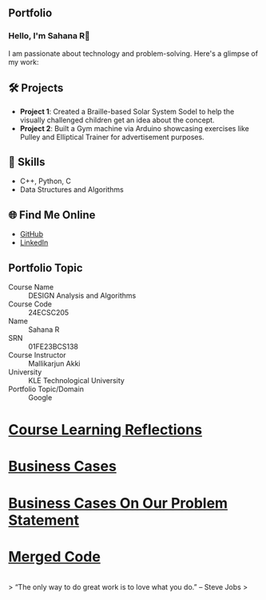 ## Portfolio

### Hello, I'm Sahana R👋

I am passionate about technology and problem-solving. Here's a glimpse of my work:

## 🛠️ Projects
- **Project 1**: Created a Braille-based Solar System Sodel to help the visually challenged children get an idea about the concept.
- **Project 2**: Built a Gym machine via Arduino showcasing exercises like Pulley and Elliptical Trainer for advertisement purposes.

## 🚀 Skills
- C++, Python, C
- Data Structures and Algorithms

## 🌐 Find Me Online
- [GitHub](https://github.com/Sahana8866)
- [LinkedIn](https://www.linkedin.com/in/sahana-r-3a8bb4296/)

## Portfolio Topic

<dl>
<dt>Course Name </dt>
<dd>DESIGN Analysis and Algorithms</dd>
<dt>Course Code</dt>
<dd>24ECSC205</dd>
<dt>Name</dt>
<dd>Sahana R</dd>
<dt>SRN</dt>
<dd>01FE23BCS138</dd>
<dt>Course Instructor</dt>
<dd>Mallikarjun Akki</dd>
<dt>University</dt>
<dd>KLE Technological University</dd>
<dt>Portfolio Topic/Domain</dt>
<dd>Google</dd>
</dl>

# [**Course Learning Reflections**](clr.md)

# [**Business Cases**](bc.md)

# [**Business Cases On Our Problem Statement**](Pd_bc.md)

# [**Merged Code**](https://github.com/Sahana8866/rsahana.github.io/edit/main/mergedcode.cpp)
<br> 
> “The only way to do great work is to love what you do.” – Steve Jobs
>
